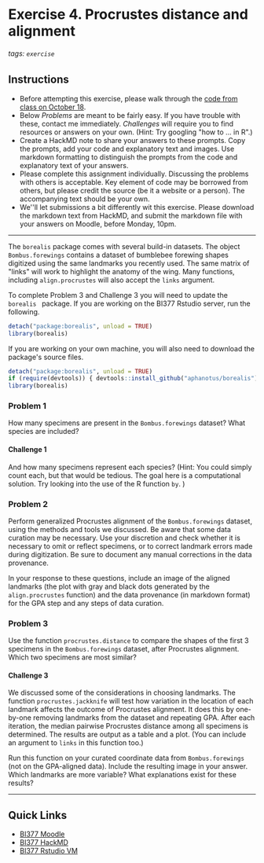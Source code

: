 # Exercise 4. Procrustes distance and alignment

###### tags: `exercise`

## Instructions

- Before attempting this exercise, please walk through the [code from class on October 18](https://github.com/aphanotus/openEd/blob/main/BI377.22F.morphometry/class2.Sept20/class.code.221018.R).
- Below *Problems* are meant to be fairly easy. If you have trouble with these, contact me immediately. *Challenges* will require you to find resources or answers on your own. (Hint: Try googling "how to ... in R".)
- Create a HackMD note to share your answers to these prompts. Copy the prompts, add your code and explanatory text and images. Use markdown formatting to distinguish the prompts from the code and explanatory text of your answers.
- Please complete this assignment individually. Discussing the problems with others is acceptable. Key element of code may be borrowed from others, but please credit the source (be it a website or a person). The accompanying text should be your own. 
- We''ll let submissions a bit differently wit this exercise. Please download the markdown text from HackMD, and submit the markdown file with your answers on Moodle, before Monday, 10pm.

---

The `borealis` package comes with several build-in datasets. The object `Bombus.forewings` contains a  dataset of bumblebee forewing shapes digitized using the same landmarks you recently used. The same matrix of "links" will work to highlight the anatomy of the wing. Many functions, including `align.procrustes` will also accept the `links` argument.

To complete Problem 3 and Challenge 3 you will need to update the `borealis ` package. If you are working on the BI377 Rstudio server, run the following.

```R
detach("package:borealis", unload = TRUE)
library(borealis)
```

If you are working on your own machine, you will also need to download the package's source files.

```R
detach("package:borealis", unload = TRUE)
if (require(devtools)) { devtools::install_github("aphanotus/borealis") }
library(borealis)
```



### Problem 1

How many specimens are present in the `Bombus.forewings` dataset? What species are included? 

#### Challenge 1

And how many specimens represent each species? (Hint: You could simply count each, but that would be tedious. The goal here is a computational solution. Try looking into the use of the R function `by`. )

### Problem 2

Perform generalized Procrustes alignment of the `Bombus.forewings` dataset, using the methods and tools we discussed. Be aware that some data curation may be necessary. Use your discretion and check whether it is necessary to omit or reflect specimens, or to correct landmark errors made during digitization. Be sure to document any manual corrections in the data provenance. 

In your response to these questions, include an image of the aligned landmarks (the plot with gray and black dots generated by the `align.procrustes` function) and the data provenance (in markdown format) for the GPA step and any steps of data curation. 

### Problem 3

Use the function `procrustes.distance` to compare the shapes of the first 3 specimens in the `Bombus.forewings` dataset, after Procrustes alignment. Which two specimens are most similar?

#### Challenge 3

We discussed some of the considerations in choosing landmarks. The function `procrustes.jackknife` will test how variation in the location of each landmark affects the outcome of Procrustes alignment. It does this by one-by-one removing landmarks from the dataset and repeating GPA. After each iteration, the median pairwise Procrustes distance among all specimens is determined. The results are output as a table and a plot. (You can include an argument to `links` in this function too.)

Run this function on your curated coordinate data from `Bombus.forewings` (not on the GPA-aligned data). Include the resulting image in your answer. Which landmarks are more variable? What explanations exist for these results?

---

## Quick Links

- [BI377 Moodle](https://moodle.colby.edu/course/view.php?id=25474)
- [BI377 HackMD](https://hackmd.io/@ColbyBI377/landingpage)
- [BI377 Rstudio VM](https://bi377.colby.edu/)

